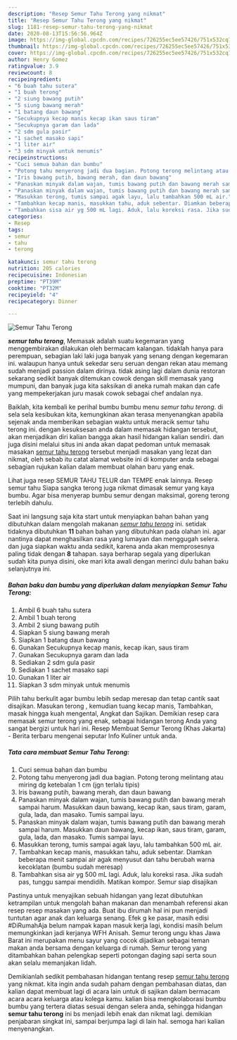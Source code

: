 ```yaml
---
description: "Resep Semur Tahu Terong yang nikmat"
title: "Resep Semur Tahu Terong yang nikmat"
slug: 1181-resep-semur-tahu-terong-yang-nikmat
date: 2020-08-13T15:56:56.964Z
image: https://img-global.cpcdn.com/recipes/726255ec5ee57426/751x532cq70/semur-tahu-terong-foto-resep-utama.jpg
thumbnail: https://img-global.cpcdn.com/recipes/726255ec5ee57426/751x532cq70/semur-tahu-terong-foto-resep-utama.jpg
cover: https://img-global.cpcdn.com/recipes/726255ec5ee57426/751x532cq70/semur-tahu-terong-foto-resep-utama.jpg
author: Henry Gomez
ratingvalue: 3.9
reviewcount: 8
recipeingredient:
- "6 buah tahu sutera"
- "1 buah terong"
- "2 siung bawang putih"
- "5 siung bawang merah"
- "1 batang daun bawang"
- "Secukupnya kecap manis kecap ikan saus tiram"
- "Secukupnya garam dan lada"
- "2 sdm gula pasir"
- "1 sachet masako sapi"
- "1 liter air"
- "3 sdm minyak untuk menumis"
recipeinstructions:
- "Cuci semua bahan dan bumbu"
- "Potong tahu menyerong jadi dua bagian. Potong terong melintang atau miring dg ketebalan 1 cm (jgn terlalu tipis)"
- "Iris bawang putih, bawang merah, dan daun bawang"
- "Panaskan minyak dalam wajan, tumis bawang putih dan bawang merah sampai harum. Masukkan daun bawang, kecap ikan, saus tiram, garam, gula, lada, dan masako. Tumis sampai layu."
- "Panaskan minyak dalam wajan, tumis bawang putih dan bawang merah sampai harum. Masukkan daun bawang, kecap ikan, saus tiram, garam, gula, lada, dan masako. Tumis sampai layu."
- "Masukkan terong, tumis sampai agak layu, lalu tambahkan 500 mL air."
- "Tambahkan kecap manis, masukkan tahu, aduk sebentar. Diamkan beberapa menit sampai air agak menyusut dan tahu berubah warna kecoklatan (bumbu sudah meresap)"
- "Tambahkan sisa air yg 500 mL lagi. Aduk, lalu koreksi rasa. Jika sudah pas, tunggu sampai mendidih. Matikan kompor. Semur siap disajikan"
categories:
- Resep
tags:
- semur
- tahu
- terong

katakunci: semur tahu terong 
nutrition: 205 calories
recipecuisine: Indonesian
preptime: "PT39M"
cooktime: "PT32M"
recipeyield: "4"
recipecategory: Dinner

---
```



![Semur Tahu Terong](https://img-global.cpcdn.com/recipes/726255ec5ee57426/751x532cq70/semur-tahu-terong-foto-resep-utama.jpg)

<b><i>semur tahu terong</i></b>, Memasak adalah suatu kegemaran yang menggembirakan dilakukan oleh bermacam kalangan. tidaklah hanya para perempuan, sebagian laki laki juga banyak yang senang dengan kegemaran ini. walaupun hanya untuk sekedar seru seruan dengan rekan atau memang sudah menjadi passion dalam dirinya. tidak asing lagi dalam dunia restoran sekarang sedikit banyak ditemukan cowok dengan skill memasak yang mumpuni, dan banyak juga kita saksikan di aneka rumah makan dan cafe yang mempekerjakan juru masak cowok sebagai chef andalan nya.

Baiklah, kita kembali ke perihal bumbu bumbu menu <i>semur tahu terong</i>. di sela sela kesibukan kita, kemungkinan akan terasa menyenangkan apabila sejenak anda memberikan sebagian waktu untuk meracik semur tahu terong ini. dengan kesuksesan anda dalam memasak hidangan tersebut, akan menjadikan diri kalian bangga akan hasil hidangan kalian sendiri. dan juga disini melalui situs ini anda akan dapat pedoman untuk memasak masakan <u>semur tahu terong</u> tersebut menjadi masakan yang lezat dan nikmat, oleh sebab itu catat alamat website ini di komputer anda sebagai sebagian rujukan kalian dalam membuat olahan baru yang enak.

Lihat juga resep SEMUR TAHU TELUR dan TEMPE enak lainnya. Resep semur tahu Siapa sangka terong juga nikmat dimasak semur yang kaya bumbu. Agar bisa menyerap bumbu semur dengan maksimal, goreng terong terlebih dahulu.


Saat ini langsung saja kita start untuk menyiapkan bahan bahan yang dibutuhkan dalam mengolah makanan <u><i>semur tahu terong</i></u> ini. setidak tidaknya dibutuhkan <b>11</b> bahan bahan yang dibutuhkan pada olahan ini. agar nantinya dapat menghasilkan rasa yang lumayan dan menggugah selera. dan juga siapkan waktu anda sedikit, karena anda akan memprosesnya paling tidak dengan <b>8</b> tahapan. saya berharap segala yang diperlukan sudah kita punya disini, oke mari kita awali dengan merinci dulu bahan baku selanjutnya ini.

<!--inarticleads1-->

##### Bahan baku dan bumbu yang diperlukan dalam menyiapkan Semur Tahu Terong:

1. Ambil 6 buah tahu sutera
1. Ambil 1 buah terong
1. Ambil 2 siung bawang putih
1. Siapkan 5 siung bawang merah
1. Siapkan 1 batang daun bawang
1. Gunakan Secukupnya kecap manis, kecap ikan, saus tiram
1. Gunakan Secukupnya garam dan lada
1. Sediakan 2 sdm gula pasir
1. Sediakan 1 sachet masako sapi
1. Gunakan 1 liter air
1. Siapkan 3 sdm minyak untuk menumis


Pilih tahu berkulit agar bumbu lebih sedap meresap dan tetap cantik saat disajikan. Masukan terong , kemudian tuang kecap manis, Tambahkan, masak hingga kuah mengental, Angkat dan Sajikan. Demikian resep cara memasak semur terong yang enak, sebagai hidangan terong Anda yang sangat bergizi untuk hari ini. Resep Membuat Semur Terong (Khas Jakarta) - Berita terbaru mengenai seputar Info Kuliner untuk anda. 

<!--inarticleads2-->

##### Tata cara membuat Semur Tahu Terong:

1. Cuci semua bahan dan bumbu
1. Potong tahu menyerong jadi dua bagian. Potong terong melintang atau miring dg ketebalan 1 cm (jgn terlalu tipis)
1. Iris bawang putih, bawang merah, dan daun bawang
1. Panaskan minyak dalam wajan, tumis bawang putih dan bawang merah sampai harum. Masukkan daun bawang, kecap ikan, saus tiram, garam, gula, lada, dan masako. Tumis sampai layu.
1. Panaskan minyak dalam wajan, tumis bawang putih dan bawang merah sampai harum. Masukkan daun bawang, kecap ikan, saus tiram, garam, gula, lada, dan masako. Tumis sampai layu.
1. Masukkan terong, tumis sampai agak layu, lalu tambahkan 500 mL air.
1. Tambahkan kecap manis, masukkan tahu, aduk sebentar. Diamkan beberapa menit sampai air agak menyusut dan tahu berubah warna kecoklatan (bumbu sudah meresap)
1. Tambahkan sisa air yg 500 mL lagi. Aduk, lalu koreksi rasa. Jika sudah pas, tunggu sampai mendidih. Matikan kompor. Semur siap disajikan


Pastinya untuk menyajikan sebuah hidangan yang lezat dibutuhkan ketrampilan untuk mengolah bahan makanan dan menambah referensi akan resep resep masakan yang ada. Buat ibu dirumah hal ini pun menjadi tuntutan agar anak dan keluarga senang. Efek g ke pasar, masih edisi #DiRumahAja belum nampak kapan masuk kerja lagi, kondisi masih belum memungkinkan jadi kerjanya WFH Anisah. Semur terong ungu khas Jawa Barat ini merupakan menu sayur yang cocok dijadikan sebagai teman makan anda bersama dengan keluarga di rumah. Semur terong yang ditambahkan bahan pelengkap seperti potongan daging sapi serta soun akan selalu memanjakan lidah. 

Demikianlah sedikit pembahasan hidangan tentang resep <u>semur tahu terong</u> yang nikmat. kita ingin anda sudah paham dengan pembahasan diatas, dan kalian dapat membuat lagi di acara lain untuk di sajikan dalam bermacam acara acara keluarga atau kolega kamu. kalian bisa mengkolaborasi bumbu bumbu yang tertera diatas sesuai dengan selera anda, sehingga hidangan <b>semur tahu terong</b> ini bs menjadi lebih enak dan nikmat lagi. demikian penjabaran singkat ini, sampai berjumpa lagi di lain hal. semoga hari kalian menyenangkan.
